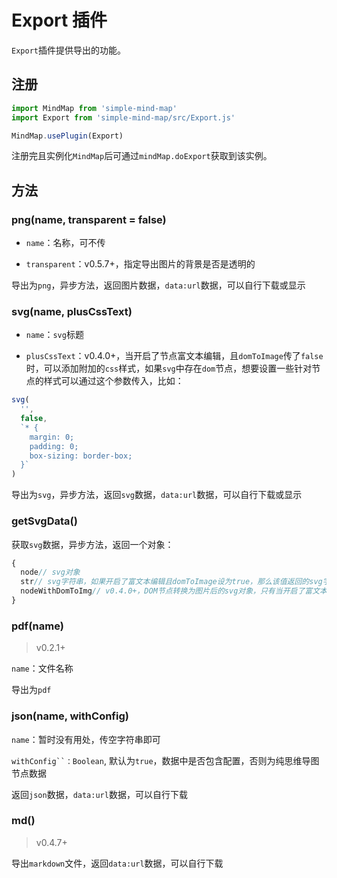 # Export 插件

`Export`插件提供导出的功能。

## 注册

```js
import MindMap from 'simple-mind-map'
import Export from 'simple-mind-map/src/Export.js'

MindMap.usePlugin(Export)
```

注册完且实例化`MindMap`后可通过`mindMap.doExport`获取到该实例。

## 方法

### png(name, transparent = false)

- `name`：名称，可不传

- `transparent`：v0.5.7+，指定导出图片的背景是否是透明的

导出为`png`，异步方法，返回图片数据，`data:url`数据，可以自行下载或显示

### svg(name, plusCssText)

- `name`：`svg`标题

- `plusCssText`：v0.4.0+，当开启了节点富文本编辑，且`domToImage`传了`false`时，可以添加附加的`css`样式，如果`svg`中存在`dom`节点，想要设置一些针对节点的样式可以通过这个参数传入，比如：

```js
svg(
  '', 
  false, 
  `* {
    margin: 0;
    padding: 0;
    box-sizing: border-box;
  }`
)
```

导出为`svg`，异步方法，返回`svg`数据，`data:url`数据，可以自行下载或显示

### getSvgData()

获取`svg`数据，异步方法，返回一个对象：

```js
{
  node// svg对象
  str// svg字符串，如果开启了富文本编辑且domToImage设为true，那么该值返回的svg字符内的dom节点会被转换成图片的形式
  nodeWithDomToImg// v0.4.0+，DOM节点转换为图片后的svg对象，只有当开启了富文本编辑且domToImage设为true才有值，否则为null
}
```

### pdf(name)

> v0.2.1+

`name`：文件名称

导出为`pdf`

### json(name, withConfig)

`name`：暂时没有用处，传空字符串即可

`withConfig``：Boolean`, 默认为`true`，数据中是否包含配置，否则为纯思维导图节点数据

返回`json`数据，`data:url`数据，可以自行下载

### md()

> v0.4.7+

导出`markdown`文件，返回`data:url`数据，可以自行下载